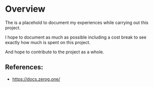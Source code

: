 # Overview

The is a placehold to document my experiences while carrying out this project.

I hope to document as much as possible including a cost break to see exactly how much is spent on this project.

And hope to contribute to the project as a whole.

## References:

- https://docs.zerog.one/
